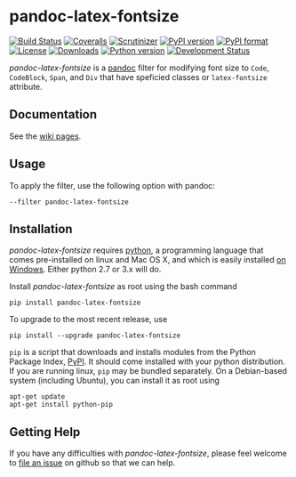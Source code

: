 # pandoc-latex-fontsize
[![Build Status](https://img.shields.io/travis/chdemko/pandoc-latex-fontsize.svg)](https://travis-ci.org/chdemko/pandoc-latex-fontsize)
[![Coveralls](https://img.shields.io/coveralls/chdemko/pandoc-latex-fontsize.svg)](https://coveralls.io/github/chdemko/pandoc-latex-fontsize)
[![Scrutinizer](https://img.shields.io/scrutinizer/g/chdemko/pandoc-latex-fontsize.svg)](https://scrutinizer-ci.com/g/chdemko/pandoc-latex-fontsize/)
[![PyPI version](https://img.shields.io/pypi/v/pandoc-latex-fontsize.svg)](https://pypi.org/project/pandoc-latex-fontsize/)
[![PyPI format](https://img.shields.io/pypi/format/pandoc-latex-fontsize.svg)](https://pypi.org/project/pandoc-latex-fontsize/)
[![License](https://img.shields.io/pypi/l/pandoc-latex-fontsize.svg)](https://raw.githubusercontent.com/chdemko/pandoc-latex-fontsize/0.2.0/LICENSE)
[![Downloads](https://img.shields.io/pypi/dm/pandoc-latex-fontsize.svg)](https://pypi.org/project/pandoc-latex-fontsize/)
[![Python version](https://img.shields.io/pypi/pyversions/pandoc-latex-fontsize.svg)](https://pypi.org/project/pandoc-latex-fontsize/)
[![Development Status](https://img.shields.io/pypi/status/pandoc-latex-fontsize.svg)](https://pypi.org/project/pandoc-latex-fontsize/)

*pandoc-latex-fontsize* is a [pandoc] filter for modifying font size to `Code`, `CodeBlock`, `Span`, and `Div` that have speficied classes or `latex-fontsize` attribute.

[pandoc]: http://pandoc.org/

Documentation
-------------

See the [wiki pages](https://github.com/chdemko/pandoc-latex-fontsize/wiki).

Usage
-----

To apply the filter, use the following option with pandoc:

    --filter pandoc-latex-fontsize

Installation
------------

*pandoc-latex-fontsize* requires [python], a programming language that comes pre-installed on linux and Mac OS X, and which is easily installed [on Windows]. Either python 2.7 or 3.x will do.

Install *pandoc-latex-fontsize* as root using the bash command

    pip install pandoc-latex-fontsize

To upgrade to the most recent release, use

    pip install --upgrade pandoc-latex-fontsize

`pip` is a script that downloads and installs modules from the Python Package Index, [PyPI].  It should come installed with your python distribution. If you are running linux, `pip` may be bundled separately. On a Debian-based system (including Ubuntu), you can install it as root using

    apt-get update
    apt-get install python-pip

[python]: https://www.python.org
[on Windows]: https://www.python.org/downloads/windows
[PyPI]: https://pypi.org


Getting Help
------------

If you have any difficulties with *pandoc-latex-fontsize*, please feel welcome to [file an issue] on github so that we can help.

[file an issue]: https://github.com/chdemko/pandoc-latex-fontsize/issues


